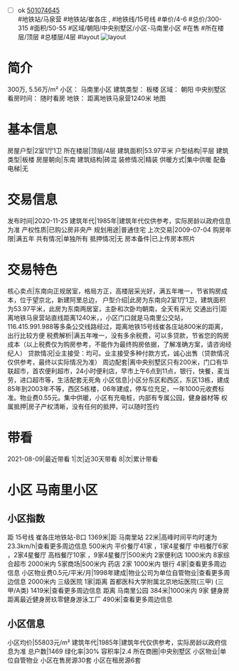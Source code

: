 - [ ] ok [501074645](https://bj.5i5j.com/ershoufang/501074645.html)  
 #地铁站/马泉营 #地铁站/崔各庄 ,  #地铁线/15号线
#单价/4-6 #总价/300-315 #面积/50-55   #区域/朝阳/中央别墅区/小区-马南里小区 #在售 #所在楼层/顶层 #总楼层/4层 #layout 
![layout](http://image2a.5i5j.com/bdir/layout/f40023ccedd64edca3003cb9657207a9.jpg_P5.jpg) 
# 简介 
 300万,  5.56万/m² 
小区： 马南里小区
建筑类型： 板楼
区域： 朝阳 中央别墅区
看房时间： 随时看房
地铁： 距离地铁马泉营1240米 地图
# 基本信息 
 房屋户型|2室1厅1卫
所在楼层|顶层/4层
建筑面积|53.97平米
户型结构|平层
建筑类型|板楼
房屋朝向|东南
建筑结构|砖混
装修情况|精装
供暖方式|集中供暖
配备电梯|无
# 交易信息 
 发布时间|2020-11-25
建筑年代|1985年|建筑年代仅供参考，实际房龄以政府信息为准
产权性质|已购公房非央产
规划用途|普通住宅
上次交易|2009-07-04
购房年限|满五年
共有情况|单独所有
抵押情况|无
房本备件|已上传房本照片
# 交易特色 
 核心卖点|东南向正规居室，格局方正，高楼层采光好，满五年唯一，节省购房成本，位于望京北，新建阿里总边，
户型介绍|此房为东南向2室1厅1卫，建筑面积为53.97平米，此房为东南两居室，主卧和次卧均朝南，全天有采光
交通出行|距离地铁马泉营站直线距离1240米，，小区门口就是马南里公交站，116.415.991.988等多条公交线路经过，距离地铁15号线崔各庄站800米的距离，出行比较方便
税费解析|满五年唯一，没有多余税费，可以多贷款，节省您的购房成本（以上税费仅为购房参考，不能作为最终购房依据，了解准确方案，请咨询经纪人）
贷款情况|业主接受：均可。业主接受多种付款方式，诚心出售（贷款情况仅供参考，最终以实际情况为准）
周边配套|离中央别墅区只有200米，门口有华联超市，首农便利超市，24小时便利店，早市上午6点到11点，银行，快餐，麦当劳，进口超市等，生活配套无死角
小区信息|小区分东区和西区，东区13栋，建成85年到2003年不等，西区5栋楼，06年建成，停车位充足，一年1000元收费标准。物业费0.55元。集中供暖，小区有充电桩，内部有专属公园，健身器材等
权属抵押|房子产权清晰，没有任何的抵押，可以随时签约
# 带看 
 2021-08-09|最近带看	 1|次|近30天带看	 8|次|累计带看
# 小区 马南里小区
## 小区指数 
 距 15号线 崔各庄地铁站-B口 1369米|距 马南里站 22米|高峰时间平均时速为23.3km/h|查看更多周边信息
500米内 平价餐厅41家 ，1家4星餐厅
中档餐厅6家 ，2家4星餐厅
高档餐厅10家 ，9家4星餐厅|500米内 2家便利店
1000米内 8家综合超市
2000米内 5家商场|500米内 药店 2家
1000米内 银行 4家|查看更多周边信息
小区物业费0.5元/平米/月|1998年建成|物业公司为单位自管物业|查看更多周边信息
2000米内 三级医院 1家|距离 首都医科大学附属北京地坛医院(三甲) (三甲/A类) 1419米|查看更多周边信息
距离 马南里公园 384米|1000米内 9家 健身房
距离最近健身房玖零健身游泳工厂 490米|查看更多周边信息
## 小区信息 
 小区均价|55803元/m²
建筑年代|1985年|建筑年代仅供参考，实际房龄以政府信息为准
总户数|1469
绿化率|30%
容积率|2.4
所在商圈|中央别墅区
小区物业|单位自管物业
小区在售房源30套
小区在租房源6套
